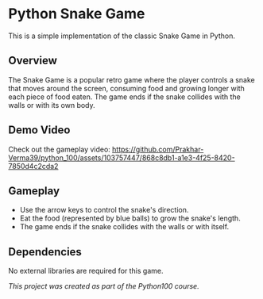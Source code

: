 # Python Snake Game

This is a simple implementation of the classic Snake Game in Python.

## Overview

The Snake Game is a popular retro game where the player controls a snake that moves around the screen, consuming food and growing longer with each piece of food eaten. The game ends if the snake collides with the walls or with its own body.

## Demo Video

Check out the gameplay video: 
https://github.com/Prakhar-Verma39/python_100/assets/103757447/868c8db1-a1e3-4f25-8420-7850d4c2cda2

## Gameplay

- Use the arrow keys to control the snake's direction.
- Eat the food (represented by blue balls) to grow the snake's length.
- The game ends if the snake collides with the walls or with itself.

## Dependencies

No external libraries are required for this game.

*This project was created as part of the Python100 course.*

